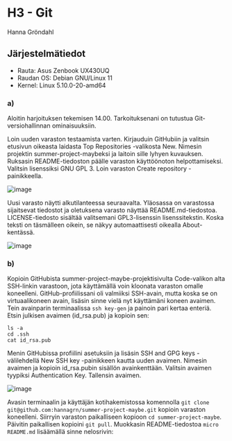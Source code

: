 # H3 - Git

Hanna Gröndahl

## Järjestelmätiedot

- Rauta: Asus Zenbook UX430UQ
- Raudan OS: Debian GNU/Linux 11
- Kernel: Linux 5.10.0-20-amd64

### a)

Aloitin harjoituksen tekemisen 14.00. Tarkoituksenani on tutustua Git-versiohallinnan ominaisuuksiin. 

Loin uuden varaston testaamista varten. Kirjauduin GitHubiin ja valitsin etusivun oikeasta laidasta Top Repositories -valikosta New. Nimesin projektin summer-project-maybeksi ja laitoin sille lyhyen kuvauksen. Ruksasin README-tiedoston päälle varaston käyttöönoton helpottamiseksi. Valitsin lisenssiksi GNU GPL 3. Loin varaston Create repository -painikkeella.

![image](https://user-images.githubusercontent.com/122886984/232468257-1007b27f-d76c-44d1-85a7-9ef31f60b1fa.png)

Uusi varasto näytti alkutilanteessa seuraavalta. Yläosassa on varastossa sijaitsevat tiedostot ja oletuksena varasto näyttää README.md-tiedostoa. LICENSE-tiedosto sisältää valitsemani GPL3-lisenssin lisenssitekstin. Koska teksti on täsmälleen oikein, se näkyy automaattisesti oikealla About-kentässä.

![image](https://user-images.githubusercontent.com/122886984/232469199-a1608052-4870-418e-92cb-1fa019ae7f7f.png)

### b)

Kopioin GitHubista summer-project-maybe-projektisivulta Code-valikon alta SSH-linkin varastoon, jota käyttämällä voin kloonata varaston omalle koneelleni. GitHub-profiilissani oli valmiiksi SSH-avain, mutta koska se on virtuaalikoneen avain, lisäsin sinne vielä nyt käyttämäni koneen avaimen. Tein avainparin terminaalissa `ssh key-gen` ja painoin pari kertaa enteriä. Etsin julkisen avaimen (id_rsa.pub) ja kopioin sen:

    ls -a
    cd .ssh
    cat id_rsa.pub

Menin GitHubissa profiilini asetuksiin ja lisäsin SSH and GPG keys -välilehdellä New SSH key -painikkeen kautta uuden avaimen. Nimesin avaimen ja kopioin id_rsa.pubin sisällön avainkenttään. Valitsin avaimen tyypiksi Authentication Key. Tallensin avaimen.

![image](https://user-images.githubusercontent.com/122886984/232472115-76f5070e-2fa6-4d33-be20-07b5d86dec7e.png)

Avasin terminaalin ja käyttäjän kotihakemistossa komennolla `git clone git@github.com:hannagrn/summer-project-maybe.git` kopioin varaston koneelleni. Siirryin varaston paikalliseen kopioon `cd summer-project-maybe`. Päivitin paikallisen kopioini `git pull`. Muokkasin README-tiedostoa `micro README.md` lisäämällä sinne nelosrivin:
